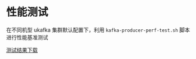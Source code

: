 # 性能测试

在不同机型 ukafka 集群默认配置下，利用 `kafka-producer-perf-test.sh` 脚本进行性能基准测试

[测试结果下载](http://ukafka.cn-bj.ufileos.com/ukafka%20%E6%80%A7%E8%83%BD%E6%B5%8B%E8%AF%95.xlsx)
